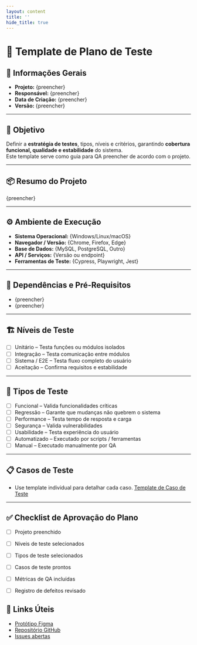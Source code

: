 ```yaml
---
layout: content
title: ''
hide_title: true
---
```



# 🤖 Template de Plano de Teste

## 📘 Informações Gerais
- **Projeto:** {preencher}  
- **Responsável:** {preencher}  
- **Data de Criação:** {preencher}  
- **Versão:** {preencher}  

---

## 🎯 Objetivo
Definir a **estratégia de testes**, tipos, níveis e critérios, garantindo **cobertura funcional, qualidade e estabilidade** do sistema.  
Este template serve como guia para QA preencher de acordo com o projeto.

---

## 📦 Resumo do Projeto
{preencher}

---

## ⚙️ Ambiente de Execução
- **Sistema Operacional:** {Windows/Linux/macOS}  
- **Navegador / Versão:** {Chrome, Firefox, Edge}  
- **Base de Dados:** {MySQL, PostgreSQL, Outro}  
- **API / Serviços:** {Versão ou endpoint}  
- **Ferramentas de Teste:** {Cypress, Playwright, Jest}  

---

## 🔗 Dependências e Pré-Requisitos
- {preencher}
- {preencher}

---

## 🏗️ Níveis de Teste
- [ ] Unitário – Testa funções ou módulos isolados  
- [ ] Integração – Testa comunicação entre módulos  
- [ ] Sistema / E2E – Testa fluxo completo do usuário  
- [ ] Aceitação – Confirma requisitos e estabilidade  

---

## 🧩 Tipos de Teste
- [ ] Funcional – Valida funcionalidades críticas  
- [ ] Regressão – Garante que mudanças não quebrem o sistema  
- [ ] Performance – Testa tempo de resposta e carga  
- [ ] Segurança – Valida vulnerabilidades  
- [ ] Usabilidade – Testa experiência do usuário  
- [ ] Automatizado – Executado por scripts / ferramentas  
- [ ] Manual – Executado manualmente por QA  

---

## 📋 Casos de Teste
- Use template individual para detalhar cada caso.
[Template de Caso de Teste](./Caso_de_teste.md)

---

## ✅ Checklist de Aprovação do Plano
- [ ] Projeto preenchido  
- [ ] Níveis de teste selecionados  
- [ ] Tipos de teste selecionados  
- [ ] Casos de teste prontos  
- [ ] Métricas de QA incluídas  
- [ ] Registro de defeitos revisado  


## 🔗 Links Úteis
- [Protótipo Figma](https://www.figma.com/{preencher})  
- [Repositório GitHub](https://github.com/{usuario}/{repo})  
- [Issues abertas](https://github.com/{usuario}/{repo}/issues)
